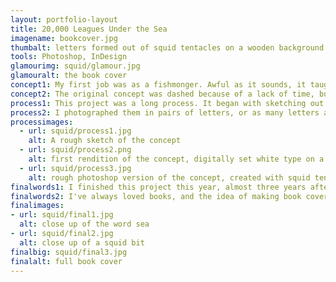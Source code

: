 ```yaml
---
layout: portfolio-layout
title: 20,000 Leagues Under the Sea
imagename: bookcover.jpg
thumbalt: letters formed out of squid tentacles on a wooden background.
tools: Photoshop, InDesign
glamourimg: squid/glamour.jpg
glamouralt: the book cover
concept1: My first job was as a fishmonger. Awful as it sounds, it taught me how to find just about anything beautiful. I handled squid all the time, and the texture never failed to amaze me. I decided to redesign the cover for 20, 000 Leagues under the Sea, so what better use for squid tentacles then to make a book cover?
concept2: The original concept was dashed because of a lack of time, but over the last year, the pieces came together. I photographed the squids last year, so the project began to take shape.
process1: This project was a long process. It began with sketching out my ideas, and a vector rendition. This wasn’t true to originally what I wanted, and I felt like it was honestly a bit of a failure. Later on, I decided to go with my original idea, which was to get actual squid tentacles and create the letters.
process2: I photographed them in pairs of letters, or as many letters as I could. Then I had to combine all the photos into a single image, a process I started last year; the final image produced was closer to my intent. I took the piece to a variety of portfolio viewings, and the feedback helped solidify the idea into what it needed to be.
processimages:
  - url: squid/process1.jpg
    alt: A rough sketch of the concept
  - url: squid/process2.png
    alt: first rendition of the concept, digitally set white type on a black background.
  - url: squid/process3.jpg
    alt: rough photoshop version of the concept, created with squid tentacles.
finalwords1: I finished this project this year, almost three years after I first had my idea. I'm glad it took me so long to complete, it allowed me to see how an idea can progress over time and how my work and style has changed since I began.
finalwords2: I've always loved books, and the idea of making book covers, creating the type and ideas is something I've always wanted to do. This is hopefully the first step of many to creating more.
finalimages:
- url: squid/final1.jpg
  alt: close up of the word sea
- url: squid/final2.jpg
  alt: close up of a squid bit
finalbig: squid/final3.jpg
finalalt: full book cover
---
```

